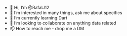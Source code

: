 - 👋 Hi, I’m @RafalJ12
- 👀 I’m interested in many things, ask me about specifics
- 🌱 I’m currently learning Dart
- 💞️ I’m looking to collaborate on anything data related
- 📫 How to reach me  - drop me a DM

<!---
RafalJ12/RafalJ12 is a ✨ special ✨ repository because its `README.md` (this file) appears on your GitHub profile.
You can click the Preview link to take a look at your changes.
--->
